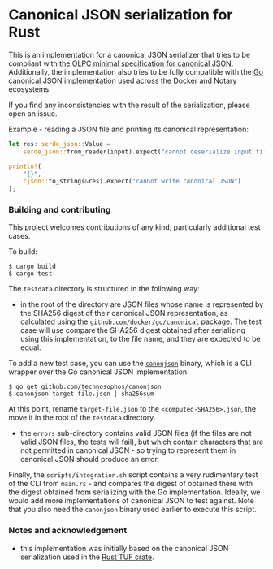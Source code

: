 # Canonical JSON serialization for Rust

This is an implementation for a canonical JSON serializer that tries to be
compliant with [the OLPC minimal specification for canonical JSON][olpc].
Additionally, the implementation also tries to be fully compatible with the [Go
canonical JSON implementation][docker/go/canonical] used across the Docker and
Notary ecosystems.

If you find any inconsistencies with the result of the serialization, please
open an issue.

Example - reading a JSON file and printing its canonical representation:

```rust
let res: serde_json::Value =
    serde_json::from_reader(input).expect("cannot deserialize input file");

println!(
    "{}",
    cjson::to_string(&res).expect("cannot write canonical JSON")
);
```

### Building and contributing

This project welcomes contributions of any kind, particularly additional test
cases.

To build:

```
$ cargo build
$ cargo test
```

The `testdata` directory is structured in the following way:

- in the root of the directory are JSON files whose name is represented by the
  SHA256 digest of their canonical JSON representation, as calculated using the
  [`github.com/docker/go/canonical`][docker/go/canonical] package. The test case
  will use compare the SHA256 digest obtained after serializing using this
  implementation, to the file name, and they are expected to be equal.

To add a new test case, you can use the [`canonjson`][canonjson] binary, which
is a CLI wrapper over the Go canonical JSON implementation:

```
$ go get github.com/technosophos/canonjson
$ canonjson target-file.json | sha256sum
```

At this point, rename `target-file.json` to the `<computed-SHA256>.json`, the
move it in the root of the `testdata` directory.

- the `errors` sub-directory contains valid JSON files (if the files are not
  valid JSON files, the tests will fail), but which contain characters that are
  not permitted in canonical JSON - so trying to represent them in canonical
  JSON should produce an error.

Finally, the `scripts/integration.sh` script contains a very rudimentary test of
the CLI from `main.rs` - and compares the digest of obtained there with the
digest obtained from serializing with the Go implementation. Ideally, we would
add more implementations of canonical JSON to test against. Note that you also
need the `canonjson` binary used earlier to execute this script.

### Notes and acknowledgement

- this implementation was initially based on the canonical JSON serialization
  used in the [Rust TUF crate][rust-tuf].

[olpc]: http://wiki.laptop.org/go/Canonical_JSON
[docker/go/canonical]: https://github.com/docker/go/tree/master/canonical/json
[canonjson]: https://github.com/technosophos/canonjson
[rust-tuf]: https://github.com/heartsucker/rust-tuf/
